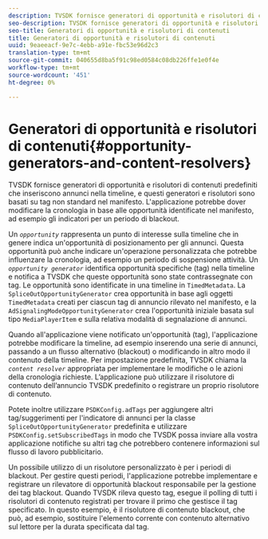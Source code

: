 ```yaml
---
description: TVSDK fornisce generatori di opportunità e risolutori di contenuti predefiniti che inseriscono annunci nella timeline, e questi generatori e risolutori sono basati su tag non standard nel manifesto. L'applicazione potrebbe dover modificare la cronologia in base alle opportunità identificate nel manifesto, ad esempio gli indicatori per un periodo di blackout.
seo-description: TVSDK fornisce generatori di opportunità e risolutori di contenuti predefiniti che inseriscono annunci nella timeline, e questi generatori e risolutori sono basati su tag non standard nel manifesto. L'applicazione potrebbe dover modificare la cronologia in base alle opportunità identificate nel manifesto, ad esempio gli indicatori per un periodo di blackout.
seo-title: Generatori di opportunità e risolutori di contenuti
title: Generatori di opportunità e risolutori di contenuti
uuid: 9eaeeacf-9e7c-4ebb-a91e-fbc53e96d2c3
translation-type: tm+mt
source-git-commit: 040655d8ba5f91c98ed0584c08db226ffe1e0f4e
workflow-type: tm+mt
source-wordcount: '451'
ht-degree: 0%

---
```



# Generatori di opportunità e risolutori di contenuti{#opportunity-generators-and-content-resolvers}

TVSDK fornisce generatori di opportunità e risolutori di contenuti predefiniti che inseriscono annunci nella timeline, e questi generatori e risolutori sono basati su tag non standard nel manifesto. L&#39;applicazione potrebbe dover modificare la cronologia in base alle opportunità identificate nel manifesto, ad esempio gli indicatori per un periodo di blackout.

Un *`opportunity`* rappresenta un punto di interesse sulla timeline che in genere indica un&#39;opportunità di posizionamento per gli annunci. Questa opportunità può anche indicare un&#39;operazione personalizzata che potrebbe influenzare la cronologia, ad esempio un periodo di sospensione attività. Un *`opportunity generator`* identifica opportunità specifiche (tag) nella timeline e notifica a TVSDK che queste opportunità sono state contrassegnate con tag. Le opportunità sono identificate in una timeline in `TimedMetadata`. La `SpliceOutOpportunityGenerator` crea opportunità in base agli oggetti `TimedMetadata` creati per ciascun tag di annuncio rilevato nel manifesto, e la `AdSignalingModeOpportunityGenerator` crea l&#39;opportunità iniziale basata sul tipo `MediaPlayerItem` e sulla relativa modalità di segnalazione di annunci.

Quando all&#39;applicazione viene notificato un&#39;opportunità (tag), l&#39;applicazione potrebbe modificare la timeline, ad esempio inserendo una serie di annunci, passando a un flusso alternativo (blackout) o modificando in altro modo il contenuto della timeline. Per impostazione predefinita, TVSDK chiama la *`content resolver`* appropriata per implementare le modifiche o le azioni della cronologia richieste. L’applicazione può utilizzare il risolutore di contenuto dell’annuncio TVSDK predefinito o registrare un proprio risolutore di contenuto.

Potete inoltre utilizzare `PSDKConfig.adTags` per aggiungere altri tag/suggerimenti per l&#39;indicatore di annunci per la classe `SpliceOutOpportunityGenerator` predefinita e utilizzare `PSDKConfig.setSubscribedTags` in modo che TVSDK possa inviare alla vostra applicazione notifiche su altri tag che potrebbero contenere informazioni sul flusso di lavoro pubblicitario.

Un possibile utilizzo di un risolutore personalizzato è per i periodi di blackout. Per gestire questi periodi, l&#39;applicazione potrebbe implementare e registrare un rilevatore di opportunità blackout responsabile per la gestione dei tag blackout. Quando TVSDK rileva questo tag, esegue il polling di tutti i risolutori di contenuto registrati per trovare il primo che gestisce il tag specificato. In questo esempio, è il risolutore di contenuto blackout, che può, ad esempio, sostituire l&#39;elemento corrente con contenuto alternativo sul lettore per la durata specificata dal tag.
